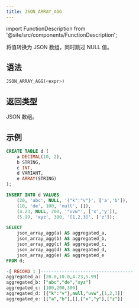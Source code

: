 ```yaml
---
title: JSON_ARRAY_AGG
---
```


import FunctionDescription from '@site/src/components/FunctionDescription';

<FunctionDescription description="引入或更新：v1.2.595"/>

将值转换为 JSON 数组，同时跳过 NULL 值。

## 语法

```sql
JSON_ARRAY_AGG(<expr>)
```

## 返回类型

JSON 数组。

## 示例

```sql
CREATE TABLE d (
    a DECIMAL(10, 2), 
    b STRING, 
    c INT, 
    d VARIANT, 
    e ARRAY(STRING)
);

INSERT INTO d VALUES
    (20, 'abc', NULL, '{"k":"v"}', ['a','b']),
    (10, 'de', 100, 'null', []),
    (4.23, NULL, 200, '"uvw"', ['x','y']),
    (5.99, 'xyz', 300, '[1,2,3]', ['z']);

SELECT 
    json_array_agg(a) AS aggregated_a, 
    json_array_agg(b) AS aggregated_b, 
    json_array_agg(c) AS aggregated_c, 
    json_array_agg(d) AS aggregated_d, 
    json_array_agg(e) AS aggregated_e
FROM d;

-[ RECORD 1 ]-----------------------------------
aggregated_a: [20.0,10.0,4.23,5.99]
aggregated_b: ["abc","de","xyz"]
aggregated_c: [100,200,300]
aggregated_d: [{"k":"v"},null,"uvw",[1,2,3]]
aggregated_e: [["a","b"],[],["x","y"],["z"]]
```